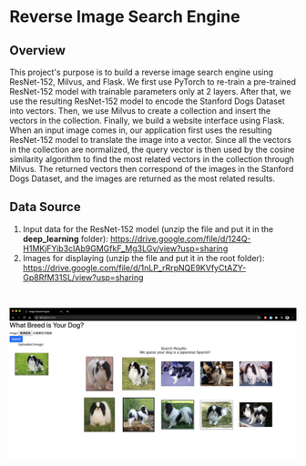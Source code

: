 
# Reverse Image Search Engine

## Overview
This project's purpose is to build a reverse image search engine using ResNet-152, Milvus, and Flask. We first use PyTorch to re-train a pre-trained ResNet-152 model with trainable parameters only at 2 layers. After that, we use the resulting ResNet-152 model to encode the Stanford Dogs Dataset into vectors. Then, we use Milvus to create a collection and insert the vectors in the collection. Finally, we build a website interface using Flask. 
When an input image comes in, our application first uses the resulting ResNet-152 model to translate the image into a vector. Since all the vectors in the collection are normalized, the query vector is then used by the cosine similarity algorithm to find the most related vectors in the collection through Milvus. The returned vectors then correspond of the images in the Stanford Dogs Dataset, and the images are returned as the most related results.

## Data Source
1. Input data for the ResNet-152 model (unzip the file and put it in the **deep_learning** folder):
   https://drive.google.com/file/d/124Q-H1MKjFYib3cIAb9GMGfkF_Mg3LGv/view?usp=sharing
2. Images for displaying (unzip the file and put it in the root folder):
   https://drive.google.com/file/d/1nLP_rRrpNQE9KVfyCtAZY-Gp8RfM31SL/view?usp=sharing

&nbsp;

![Website Screeshot](https://github.com/KUANCHENGFU/Reverse-Image-Search-Engine/blob/main/static/screenshot.png)